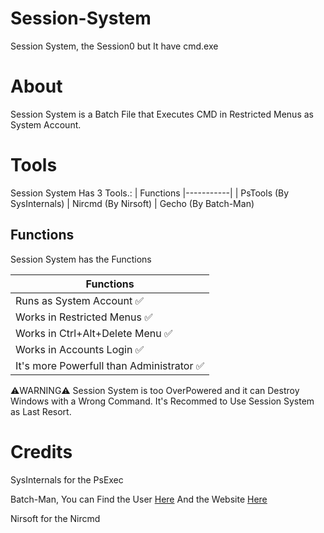 # Session-System
Session System, the Session0 but It have cmd.exe

# About

Session System is a Batch File that Executes CMD in Restricted Menus as System Account.

# Tools

Session System Has 3 Tools.:
| Functions
|-----------|
| PsTools (By SysInternals)
| Nircmd (By Nirsoft)
| Gecho (By Batch-Man)

## Functions

Session System has the Functions

| Functions
|-----------|
| Runs as System Account ✅
| Works in Restricted Menus ✅
| Works in Ctrl+Alt+Delete Menu ✅
| Works in Accounts Login ✅
| It's more Powerfull than Administrator ✅

⚠️WARNING⚠️
Session System is too OverPowered and it can Destroy Windows with a Wrong Command.
It's Recommed to Use Session System as Last Resort.

# Credits

SysInternals for the PsExec

Batch-Man, You can Find the User [Here](https://github.com/Batch-Man) And the Website [Here](https://batch-man.com)

Nirsoft for the Nircmd
